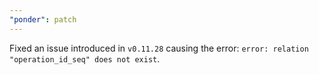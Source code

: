 ```yaml
---
"ponder": patch
---
```


Fixed an issue introduced in `v0.11.28` causing the error: `error: relation "operation_id_seq" does not exist`.
